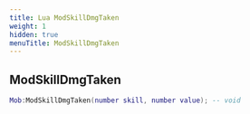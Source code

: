 ```yaml
---
title: Lua ModSkillDmgTaken
weight: 1
hidden: true
menuTitle: ModSkillDmgTaken
---
```

## ModSkillDmgTaken
```lua
Mob:ModSkillDmgTaken(number skill, number value); -- void
```
